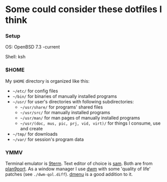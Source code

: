 # Some could consider these dotfiles I think

### Setup
OS: OpenBSD 7.3 -current

Shell: ksh

### $HOME
My `$HOME` directory is organized like this: 
 - `~/etc/` for config files
 - `~/bin/` for binaries of manually installed programs
 - `~/usr/` for user's directories with following subdirectories:
   - `~/usr/share/` for programs' shared files
   - `~/usr/src/` for manually installed programs
   - `~/usr/man/` for man pages of manually installed programs
   - `~/usr/(doc, mus, pic, prj, vid, virt)/` for things I consume, use and create
 - `~/tmp/` for downloads
 - `~/var/` for session's program data

### YMMV
Terminal emulator is [9term](https://github.com/9fans/plan9port/tree/master/src/cmd/9term). Text editor of choice is [sam](https://github.com/9fans/plan9port/tree/master/src/cmd/sam). Both are from [plan9port](https://github.com/9fans/plan9port).
As a window manager I use [dwm](http://dwm.suckless.org) with some 'quality of life' patches (see `./dwm-qol.diff`). [dmenu](http://tools.suckless.org/dmenu) is a good addition to it.
